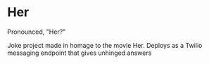 # Her
Pronounced, "Her?"

Joke project made in homage to the movie Her. Deploys as a Twilio messaging endpoint that gives unhinged answers

